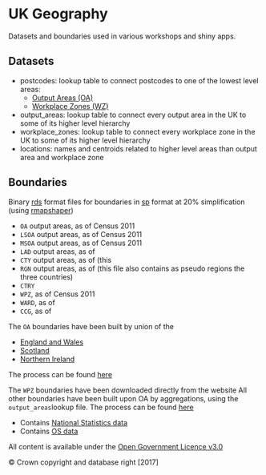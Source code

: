 # UK Geography

Datasets and boundaries used in various workshops and shiny apps.

## Datasets

  - postcodes: lookup table to connect postcodes to one of the lowest level areas:
    - [Output Areas (OA)](https://www.ons.gov.uk/methodology/geography/ukgeographies/censusgeography#output-area-oa)
    - [Workplace Zones (WZ)](https://www.ons.gov.uk/methodology/geography/ukgeographies/censusgeography#workplace-zone-wz)
  - output_areas: lookup table to connect every output area in the UK to some of its higher level hierarchy
  - workplace_zones: lookup table to connect every workplace zone in the UK to some of its higher level hierarchy
  - locations: names and centroids related to higher level areas than output area and workplace zone
  
## Boundaries
Binary [rds](https://www.rdocumentation.org/packages/base/versions/3.5.3/topics/readRDS) format files for boundaries in [sp]() format at 20% simplification (using [rmapshaper]())
  - `OA` output areas, as of Census 2011
  - `LSOA` output areas, as of Census 2011
  - `MSOA` output areas, as of Census 2011
  - `LAD` output areas, as of 
  - `CTY` output areas, as of (this 
  - `RGN` output areas, as of (this file also contains as pseudo regions the three countries)
  - `CTRY`
  - `WPZ`, as of Census 2011
  - `WARD`, as of
  - `CCG`, as of

The `OA` boundaries have been built by union of the 
  - [England and Wales](http://geoportal.statistics.gov.uk/datasets?q=COA%20Boundaries&sort_by=name)
  - [Scotland](http://www.nrscotland.gov.uk/statistics-and-data/geography/our-products/census-datasets/2011-census/2011-boundaries)
  - [Northern Ireland](https://www.nisra.gov.uk/publications/small-area-boundaries-gis-format)

The process can be found [here](https://github.com/lvalnegri/projects-geography_uk/blob/master/51-create_uk_boundaries.R)
 
The `WPZ` boundaries have been downloaded directly from the website
All other boundaries have been built upon OA by aggregations, using the `output_areas`lookup file. The process can be found [here]()


  - Contains [National Statistics data](https://www.ons.gov.uk/peoplepopulationandcommunity/elections/electoralregistration)
  - Contains [OS data](http://geoportal.statistics.gov.uk/)

All content is available under the [Open Government Licence v3.0](http://www.nationalarchives.gov.uk/doc/open-government-licence/version/3/)

&copy; Crown copyright and database right [2017]

